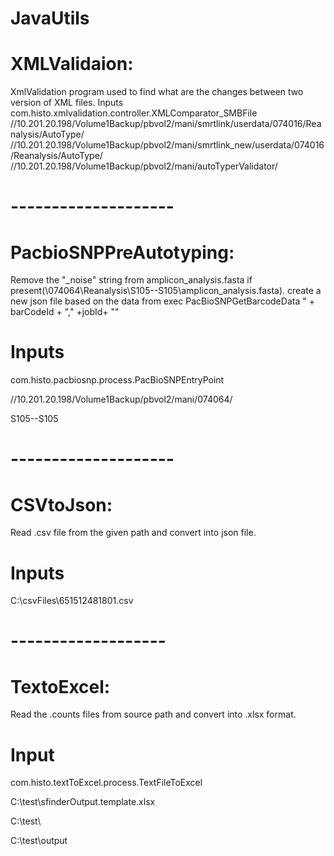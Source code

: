 # JavaUtils
# XMLValidaion:
XmlValidation program used to find what are the changes between two version of XML files.
Inputs
com.histo.xmlvalidation.controller.XMLComparator_SMBFile
//10.201.20.198/Volume1Backup/pbvol2/mani/smrtlink/userdata/074016/Reanalysis/AutoType/
//10.201.20.198/Volume1Backup/pbvol2/mani/smrtlink_new/userdata/074016/Reanalysis/AutoType/
//10.201.20.198/Volume1Backup/pbvol2/mani/autoTyperValidator/
# --------------------
# PacbioSNPPreAutotyping:
Remove the "_noise" string from amplicon_analysis.fasta if present(\074064\Reanalysis\S105--S105\amplicon_analysis.fasta).
create a new json file based on the data from exec PacBioSNPGetBarcodeData " + barCodeId + "," +jobId+ ""
# Inputs
com.histo.pacbiosnp.process.PacBioSNPEntryPoint

//10.201.20.198/Volume1Backup/pbvol2/mani/074064/

S105--S105
# --------------------
# CSVtoJson:
Read .csv file from the given path and convert into json file.
# Inputs
C:\csvFiles\651512481801.csv
# -------------------
# TextoExcel:
Read the .counts files from source path and convert into .xlsx format.
# Input
com.histo.textToExcel.process.TextFileToExcel

C:\test\sfinderOutput.template.xlsx

C:\test\

C:\test\output
